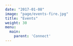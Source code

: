 ```yaml
---
date: "2017-01-08"
image: "page/events-fire.jpg"
title: "Events"
weight: 30
menu:
  main:
    parent: 'Connect'
---
```

